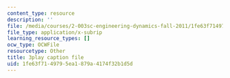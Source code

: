 ```yaml
---
content_type: resource
description: ''
file: /media/courses/2-003sc-engineering-dynamics-fall-2011/1fe63f7149795ea1879a4174f32b1d5d_ZNVvYg1FOPk.vtt
file_type: application/x-subrip
learning_resource_types: []
ocw_type: OCWFile
resourcetype: Other
title: 3play caption file
uid: 1fe63f71-4979-5ea1-879a-4174f32b1d5d
---
```


